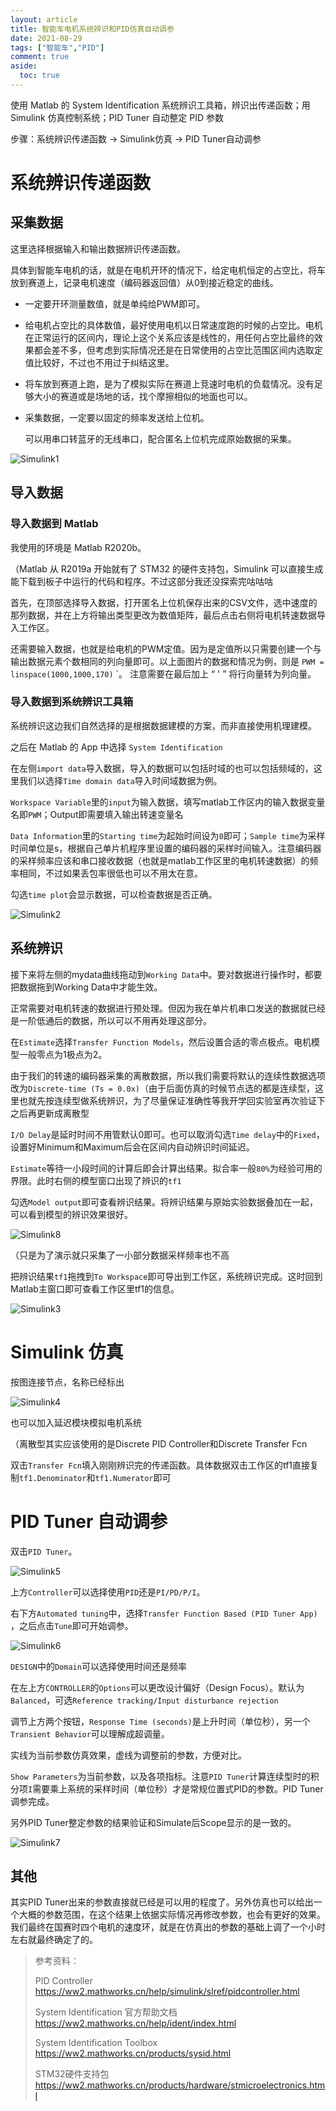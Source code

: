 ```yaml
---
layout: article
title: 智能车电机系统辨识和PID仿真自动调参
date: 2021-08-29
tags: ["智能车","PID"]
comment: true
aside:
  toc: true
---
```


使用 Matlab 的 System Identification 系统辨识工具箱，辨识出传递函数；用 Simulink 仿真控制系统；PID Tuner 自动整定 PID 参数

<!--more-->

步骤：系统辨识传递函数 -> Simulink仿真 -> PID Tuner自动调参

# 系统辨识传递函数

## 采集数据

这里选择根据输入和输出数据辨识传递函数。

具体到智能车电机的话，就是在电机开环的情况下，给定电机恒定的占空比，将车放到赛道上，记录电机速度（编码器返回值）从0到接近稳定的曲线。

- 一定要开环测量数值，就是单纯给PWM即可。

- 给电机占空比的具体数值，最好使用电机以日常速度跑的时候的占空比。电机在正常运行的区间内，理论上这个关系应该是线性的，用任何占空比最终的效果都会差不多，但考虑到实际情况还是在日常使用的占空比范围区间内选取定值比较好，不过也不用过于纠结这里。
- 将车放到赛道上跑，是为了模拟实际在赛道上竞速时电机的负载情况。没有足够大小的赛道或是场地的话，找个摩擦相似的地面也可以。

- 采集数据，一定要以固定的频率发送给上位机。

  可以用串口转蓝牙的无线串口，配合匿名上位机完成原始数据的采集。

![Simulink1](https://raw.githubusercontent.com/ittuann/ittuann.github.io/main/_posts/_img/2021-08-30-CarSimulate1.png)

## 导入数据

### 导入数据到 Matlab

我使用的环境是 Matlab R2020b。

（Matlab 从 R2019a 开始就有了 STM32 的硬件支持包，Simulink 可以直接生成能下载到板子中运行的代码和程序。不过这部分我还没探索完咕咕咕

首先，在顶部选择导入数据，打开匿名上位机保存出来的CSV文件，选中速度的那列数据，并在上方将输出类型更改为数值矩阵，最后点击右侧将电机转速数据导入工作区。

还需要输入数据，也就是给电机的PWM定值。因为是定值所以只需要创建一个与输出数据元素个数相同的列向量即可。以上面图片的数据和情况为例，则是 `PWM = linspace(1000,1000,170)` `。 注意需要在最后加上 “ ' ” 将行向量转为列向量。

### 导入数据到系统辨识工具箱

系统辨识这边我们自然选择的是根据数据建模的方案，而非直接使用机理建模。

之后在 Matlab 的 App 中选择 `System Identification`

在左侧`import data`导入数据，导入的数据可以包括时域的也可以包括频域的，这里我们以选择`Time domain data`导入时间域数据为例。

`Workspace Variable`里的`input`为输入数据，填写matlab工作区内的输入数据变量名即`PWM`；Output即需要填入输出转速变量名

`Data Information`里的`Starting time`为起始时间设为`0`即可；`Sample time`为采样时间单位是s，根据自己单片机程序里设置的编码器的采样时间输入。注意编码器的采样频率应该和串口接收数据（也就是matlab工作区里的电机转速数据）的频率相同，不过如果丢包率很低也可以不用太在意。

勾选`time plot`会显示数据，可以检查数据是否正确。

![Simulink2](https://raw.githubusercontent.com/ittuann/ittuann.github.io/main/_posts/_img/2021-08-30-CarSimulate2.png)

## 系统辨识

接下来将左侧的mydata曲线拖动到`Working Data`中。要对数据进行操作时，都要把数据拖到Working Data中才能生效。

正常需要对电机转速的数据进行预处理。但因为我在单片机串口发送的数据就已经是一阶低通后的数据，所以可以不用再处理这部分。

在`Estimate`选择`Transfer Function Models`，然后设置合适的零点极点。电机模型一般零点为1极点为2。

由于我们的转速的编码器采集的离散数据，所以我们需要将默认的连续性数据选项改为`Discrete-time (Ts = 0.0x)`（由于后面仿真的时候节点选的都是连续型，这里也就先按连续型做系统辨识，为了尽量保证准确性等我开学回实验室再次验证下之后再更新成离散型

`I/O Delay`是延时时间不用管默认0即可。也可以取消勾选`Time delay`中的`Fixed`，设置好Minimum和Maximum后会在区间内自动辨识时间延迟。

`Estimate`等待一小段时间的计算后即会计算出结果。拟合率一般`80%`为经验可用的界限。此时右侧的模型窗口出现了辨识的`tf1`

勾选`Model output`即可查看辨识结果。将辨识结果与原始实验数据叠加在一起，可以看到模型的辨识效果很好。

![Simulink8](https://raw.githubusercontent.com/ittuann/ittuann.github.io/main/_posts/_img/2021-08-30-CarSimulate8.png)

（只是为了演示就只采集了一小部分数据采样频率也不高

把辨识结果`tf1`拖拽到`To Workspace`即可导出到工作区，系统辨识完成。这时回到Matlab主窗口即可查看工作区里tf1的信息。

![Simulink3](https://raw.githubusercontent.com/ittuann/ittuann.github.io/main/_posts/_img/2021-08-30-CarSimulate3.png)

# Simulink 仿真

按图连接节点，名称已经标出

![Simulink4](https://raw.githubusercontent.com/ittuann/ittuann.github.io/main/_posts/_img/2021-08-30-CarSimulate4.png)

也可以加入延迟模块模拟电机系统

（离散型其实应该使用的是Discrete PID Controller和Discrete Transfer Fcn

双击`Transfer Fcn`填入刚刚辨识完的传递函数。具体数据双击工作区的tf1直接复制`tf1.Denominator`和`tf1.Numerator`即可

# PID Tuner 自动调参

双击`PID Tuner`。

![Simulink5](https://raw.githubusercontent.com/ittuann/ittuann.github.io/main/_posts/_img/2021-08-30-CarSimulate5.png)

上方`Controller`可以选择使用`PID`还是`PI/PD/P/I`。

右下方`Automated tuning`中，选择`Transfer Function Based (PID Tuner App)` ，之后点击`Tune`即可开始调参。

![Simulink6](https://raw.githubusercontent.com/ittuann/ittuann.github.io/main/_posts/_img/2021-08-30-CarSimulate6.png)

`DESIGN`中的`Domain`可以选择使用时间还是频率

在左上方`CONTROLLER`的`Options`可以更改设计偏好（Design Focus）。默认为`Balanced`，可选`Reference tracking/Input disturbance rejection`

调节上方两个按钮，`Response Time (seconds)`是上升时间（单位秒），另一个`Transient Behavior`可以理解成超调量。

实线为当前参数仿真效果，虚线为调整前的参数，方便对比。

`Show Parameters`为当前参数，以及各项指标。注意`PID Tuner`计算连续型时的积分项`I`需要乘上系统的采样时间（单位秒）才是常规位置式PID的参数。PID Tuner调参完成。

另外PID Tuner整定参数的结果验证和Simulate后Scope显示的是一致的。

![Simulink7](https://raw.githubusercontent.com/ittuann/ittuann.github.io/main/_posts/_img/2021-08-30-CarSimulate7.png)

## 其他

其实PID Tuner出来的参数直接就已经是可以用的程度了。另外仿真也可以给出一个大概的参数范围，在这个结果上依据实际情况再修改参数，也会有更好的效果。我们最终在国赛时四个电机的速度环，就是在仿真出的参数的基础上调了一个小时左右就最终确定了的。



> 参考资料：
>
> PID Controller https://ww2.mathworks.cn/help/simulink/slref/pidcontroller.html
>
> System Identification 官方帮助文档 https://ww2.mathworks.cn/help/ident/index.html
>
> System Identification Toolbox https://ww2.mathworks.cn/products/sysid.html
>
> STM32硬件支持包 https://ww2.mathworks.cn/products/hardware/stmicroelectronics.html
